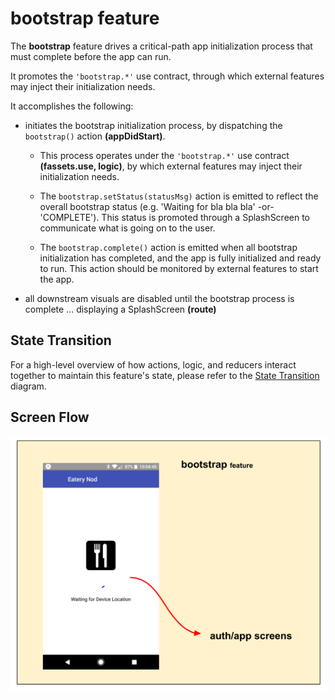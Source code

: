 # bootstrap feature

The **bootstrap** feature drives a critical-path app initialization
process that must complete before the app can run.  

It promotes the `'bootstrap.*'` use contract, through which external
features may inject their initialization needs.

It accomplishes the following:

 - initiates the bootstrap initialization process, by dispatching
   the `bootstrap()` action **(appDidStart)**.

   - This process operates under the `'bootstrap.*'` use contract
     **(fassets.use, logic)**, by which external features may inject
     their initialization needs.
     
   - The `bootstrap.setStatus(statusMsg)` action is emitted to reflect
     the overall bootstrap status (e.g. 'Waiting for bla bla bla' -or-
     'COMPLETE').  This status is promoted through a SplashScreen to
     communicate what is going on to the user.
     
   - The `bootstrap.complete()` action is emitted when all bootstrap
     initialization has completed, and the app is fully initialized
     and ready to run.  This action should be monitored by external
     features to start the app.

 - all downstream visuals are disabled until the bootstrap process is
   complete ... displaying a SplashScreen **(route)**


## State Transition

For a high-level overview of how actions, logic, and reducers interact
together to maintain this feature's state, please refer to the [State
Transition](docs/StateTransition.txt) diagram.


## Screen Flow

![Screen Flow](docs/ScreenFlow.png)
